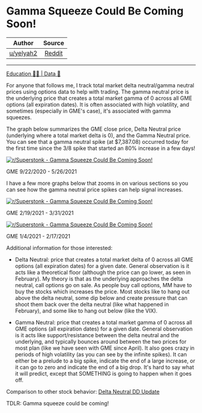 Gamma Squeeze Could Be Coming Soon!
===================================

| Author       | Source       | 
| :-------------: |:-------------:|
|  [u/yelyah2](https://www.reddit.com/user/yelyah2/) | [Reddit](https://www.reddit.com/r/Superstonk/comments/nlrtul/gamma_squeeze_could_be_coming_soon/) | 

---

[Education 👨‍🏫 | Data 🔢](https://www.reddit.com/r/Superstonk/search?q=flair_name%3A%22Education%20%F0%9F%91%A8%E2%80%8D%F0%9F%8F%AB%20%7C%20Data%20%F0%9F%94%A2%22&restrict_sr=1)

For anyone that follows me, I track total market delta neutral/gamma neutral prices using options data to help with trading. The gamma neutral price is the underlying price that creates a total market gamma of 0 across all GME options (all expiration dates). It is often associated with high volatility, and sometimes (especially in GME's case), it's associated with gamma squeezes.

The graph below summarizes the GME close price, Delta Neutral price (underlying where a total market delta is 0), and the Gamma Neutral price. You can see that a gamma neutral spike (at $7,387.08) occurred today for the first time since the 3/8 spike that started an 80% increase in a few days!

[![r/Superstonk - Gamma Squeeze Could Be Coming Soon!](https://preview.redd.it/39sgr1p95j171.png?width=910&format=png&auto=webp&s=720e309950504c2759d106634cf6c331f17d9638)](https://preview.redd.it/39sgr1p95j171.png?width=910&format=png&auto=webp&s=720e309950504c2759d106634cf6c331f17d9638)

GME 9/22/2020 - 5/26/2021

I have a few more graphs below that zooms in on various sections so you can see how the gamma neutral price spikes can help signal increases.

[![r/Superstonk - Gamma Squeeze Could Be Coming Soon!](https://preview.redd.it/rruwagby5j171.png?width=910&format=png&auto=webp&s=616dfac94d29b0b42d7e5c1e42db1d6d768c1928)](https://preview.redd.it/rruwagby5j171.png?width=910&format=png&auto=webp&s=616dfac94d29b0b42d7e5c1e42db1d6d768c1928)

GME 2/19/2021 - 3/31/2021

[![r/Superstonk - Gamma Squeeze Could Be Coming Soon!](https://preview.redd.it/ktkudkb96j171.png?width=910&format=png&auto=webp&s=51b48a9bc6738b664eba2e3c9fc4be763e914392)](https://preview.redd.it/ktkudkb96j171.png?width=910&format=png&auto=webp&s=51b48a9bc6738b664eba2e3c9fc4be763e914392)

GME 1/4/2021 - 2/17/2021

Additional information for those interested:

-   Delta Neutral: price that creates a total market delta of 0 across all GME options (all expiration dates) for a given date. General observation is it acts like a theoretical floor (although the price can go lower, as seen in February). My theory is that as the underlying approaches the delta neutral, call options go on sale. As people buy call options, MM have to buy the stocks which increases the price. Most stocks like to hang out above the delta neutral, some dip below and create pressure that can shoot them back over the delta neutral (like what happened in February), and some like to hang out below (like the VIX).

-   Gamma Neutral: price that creates a total market gamma of 0 across all GME options (all expiration dates) for a given date. General observation is it acts like support/resistance between the delta neutral and the underlying, and typically bounces around between the two prices for most plan (like we have seen with GME since April). It also goes crazy in periods of high volatility (as you can see by the infinite spikes). It can either be a prelude to a big spike, indicate the end of a large increase, or it can go to zero and indicate the end of a big drop. It's hard to say what it will predict, except that SOMETHING is going to happen when it goes off.

Comparison to other stock behavior: [Delta Neutral DD Update](https://www.reddit.com/r/Superstonk/comments/ngl10o/delta_neutral_dd_update_we_need_more_volume/)

TDLR: Gamma squeeze could be coming!
